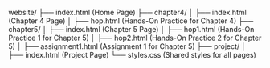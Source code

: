 website/
├── index.html  (Home Page)
├── chapter4/
│   ├── index.html  (Chapter 4 Page)
│   ├── hop.html  (Hands-On Practice for Chapter 4)
├── chapter5/
│   ├── index.html  (Chapter 5 Page)
│   ├── hop1.html  (Hands-On Practice 1 for Chapter 5)
│   ├── hop2.html  (Hands-On Practice 2 for Chapter 5)
│   ├── assignment1.html  (Assignment 1 for Chapter 5)
├── project/
│   ├── index.html  (Project Page)
└── styles.css  (Shared styles for all pages)

